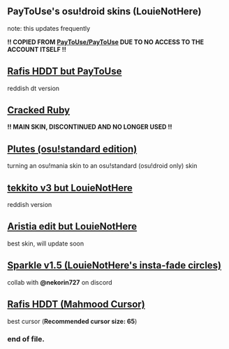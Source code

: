 ## PayToUse's osu!droid skins (LouieNotHere)
note: this updates frequently

**!! COPIED FROM [PayToUse/PayToUse](https://github.com/Paytouse/paytouse/blob/main/skins.md) DUE TO NO ACCESS TO THE ACCOUNT ITSELF !!**

## [Rafis HDDT but PayToUse](https://drive.google.com/file/d/14wtBRxupDAUx58vy_J9chJeqi59APUaV/view?usp=drivesdk)
reddish dt version

## [Cracked Ruby](https://github.com/PayToUse/cracked-ruby/releases/tag/v1.5.1)
**!! MAIN SKIN, DISCONTINUED AND NO LONGER USED !!**

## [Plutes (osu!standard edition)](https://drive.google.com/file/d/15cNpcd59xptNJs0KkYRsdkhZJEYhV0du/view?usp=drivesdk)
turning an osu!mania skin to an osu!standard (osu!droid only) skin

## [tekkito v3 but LouieNotHere](https://drive.google.com/file/d/17HteI41jjo4D8xbmWseckcvh7KnSJKWR/view?usp=drivesdk)
reddish version

## [Aristia edit but LouieNotHere](https://drive.google.com/file/d/192sk6XsabC7YwelBdEaIS0tIsE4FBSEr/view?usp=drivesdk)
best skin, will update soon

## [Sparkle v1.5 (LouieNotHere's insta-fade circles)](https://drive.google.com/file/d/1lB7uGd4GKnWmFAq2aFo2Lzc9jqqaXRSB/view?usp=drivesdk)
collab with **@nekorin727** on discord

## [Rafis HDDT (Mahmood Cursor)](https://drive.google.com/file/d/1mSqqE0in1jde1b6su27mMDafFaJn9NHO/view?usp=drivesdk)
best cursor (**Recommended cursor size: 65**)

### end of file.
